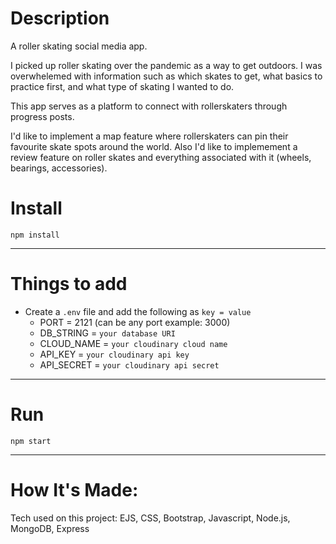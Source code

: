 # Description

A roller skating social media app.

I picked up roller skating over the pandemic as a way to get outdoors. I was overwhelemed with information such as which skates to get, what basics to practice first, and what type of skating I wanted to do.

This app serves as a platform to connect with rollerskaters through progress posts.

I'd like to implement a map feature where rollerskaters can pin their favourite skate spots around the world. Also I'd like to implemement a review feature on roller skates and everything associated with it (wheels, bearings, accessories).

# Install

`npm install`

---

# Things to add

- Create a `.env` file and add the following as `key = value`
  - PORT = 2121 (can be any port example: 3000)
  - DB_STRING = `your database URI`
  - CLOUD_NAME = `your cloudinary cloud name`
  - API_KEY = `your cloudinary api key`
  - API_SECRET = `your cloudinary api secret`

---

# Run

`npm start`

---

# How It's Made:

Tech used on this project: EJS, CSS, Bootstrap, Javascript, Node.js, MongoDB, Express
